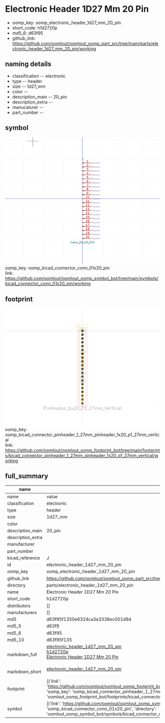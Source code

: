 # Electronic Header 1D27 Mm 20 Pin

  
* oomp_key: oomp_electronic_header_1d27_mm_20_pin 
* short_code: h1d2720p
* md5_6: d63f95  
* github_link: https://github.com/oomlout/oomlout_oomp_part_src/tree/main/parts/electronic_header_1d27_mm_20_pin/working  
## naming details
* classification -- electronic
* type -- header
* size -- 1d27_mm
* color -- 
* description_main -- 20_pin
* description_extra -- 
* manucaturer -- 
* part_number -- 



## symbol

![](symbol/0/working/working_600.png)  
oomp_key: oomp_kicad_connector_conn_01x20_pin  
link: https://github.com/oomlout/oomlout_oomp_symbol_bot/tree/main/symbols/kicad_connector_conn_01x20_pin/working  

## footprint

![](footprint/0/working/working_600.png)  
oomp_key: oomp_kicad_connector_pinheader_1_27mm_pinheader_1x20_p1_27mm_vertical  
link: https://github.com/oomlout/oomlout_oomp_footprint_bot/tree/main/footprints/kicad_connector_pinheader_1_27mm_pinheader_1x20_p1_27mm_vertical/working  

## full_summary
| name | value | 
| --- | --- | 
| name | value | 
| classification | electronic | 
| type | header | 
| size | 1d27_mm | 
| color |  | 
| description_main | 20_pin | 
| description_extra |  | 
| manufacturer |  | 
| part_number |  | 
| kicad_reference | J | 
| id | electronic_header_1d27_mm_20_pin | 
| oomp_key | oomp_electronic_header_1d27_mm_20_pin | 
| github_link | https://github.com/oomlout/oomlout_oomp_part_src/tree/main/parts/electronic_header_1d27_mm_20_pin/working | 
| directory | parts/electronic_header_1d27_mm_20_pin | 
| name | Electronic Header 1D27 Mm 20 Pin | 
| short_code | h1d2720p | 
| distributors | [] | 
| manufacturers | [] | 
| md5 | d63f95f1350e6324ca3e3338ec001d9d | 
| md5_5 | d63f9 | 
| md5_6 | d63f95 | 
| md5_10 | d63f95f135 | 
| markdown_full | [electronic_header_1d27_mm_20_pin](https://github.com/oomlout/oomlout_oomp_part_src/tree/main/parts/electronic_header_1d27_mm_20_pin/working)<br>[h1d2720p](https://github.com/oomlout/oomlout_oomp_part_src/tree/main/parts/electronic_header_1d27_mm_20_pin/working)<br>[Electronic Header 1D27 Mm 20 Pin](https://github.com/oomlout/oomlout_oomp_part_src/tree/main/parts/electronic_header_1d27_mm_20_pin/working)<br><br> | 
| markdown_short | [electronic_header_1d27_mm_20_pin](https://github.com/oomlout/oomlout_oomp_part_src/tree/main/parts/electronic_header_1d27_mm_20_pin/working)<br><br> | 
| footprint | [{'link': 'https://github.com/oomlout/oomlout_oomp_footprint_bot/tree/main/foootprntss/kicad_connector_pinheader_1_27mm_pinheader_1x20_p1_27mm_vertical', 'oomp_key': 'oomp_kicad_connector_pinheader_1_27mm_pinheader_1x20_p1_27mm_vertical', 'directory': 'oomlout_oomp_footprint_bot/footprints/kicad_connector_pinheader_1_27mm_pinheader_1x20_p1_27mm_vertical//working/working.kicad_mod'}] | 
| symbol | [{'link': 'https://github.com/oomlout/oomlout_oomp_symbol_bot/tree/main/symbols/kicad_connector_conn_01x20_pin', 'oomp_key': 'oomp_kicad_connector_conn_01x20_pin', 'directory': 'oomlout_oomp_symbol_bot/symbols/kicad_connector_conn_01x20_pin//working/working.kicad_sym'}] | 
